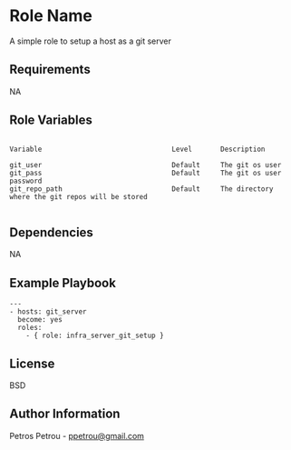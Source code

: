 Role Name
=========

A simple role to setup a host as a git server

Requirements
------------

NA

Role Variables
--------------

```

Variable                                Level       Description                                                         

git_user                                Default     The git os user
git_pass                                Default     The git os user password
git_repo_path                           Default     The directory where the git repos will be stored


```


Dependencies
------------

NA

Example Playbook
----------------

```
---
- hosts: git_server
  become: yes
  roles:
    - { role: infra_server_git_setup } 
```   

License
-------

BSD

Author Information
------------------

Petros Petrou - ppetrou@gmail.com

